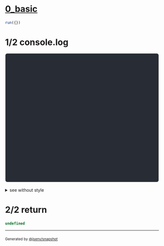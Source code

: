 # [0_basic](../../max_rows.test.mjs#L45)

```js
run({})
```

# 1/2 console.log

![img](console.log.svg)

<details>
  <summary>see without style</summary>

```console
--- three_row_max_2 ---
┌────────┐
│ a      │
├────────┤
┊ 2 rows ┊
↓        ↓

--- three_row_max_3 ---
┌───┐
│ a │
├───┤
│ b │
├───┤
│ c │
└───┘

--- five_row_max_5_last_row_fixed ---
┌────────┐
│ a      │
├────────┤
│ b      │
├────────┤
┊ 2 rows ┊
├────────┤
│ Total  │
└────────┘

```

</details>


# 2/2 return

```js
undefined
```

---

<sub>
  Generated by <a href="https://github.com/jsenv/core/tree/main/packages/independent/snapshot">@jsenv/snapshot</a>
</sub>
